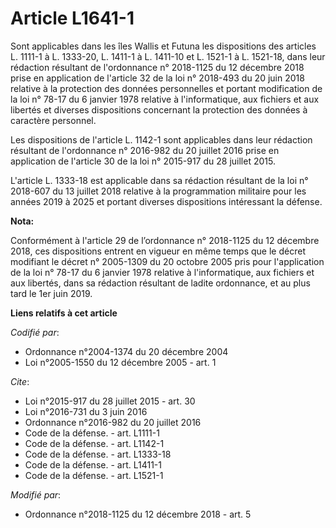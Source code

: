 # Article L1641-1

Sont applicables dans les îles Wallis et Futuna les dispositions des articles L. 1111-1 à L. 1333-20, L. 1411-1 à L. 1411-10
et L. 1521-1 à L. 1521-18, dans leur rédaction résultant de l'ordonnance n° 2018-1125 du 12 décembre 2018 prise en
application de l'article 32 de la loi n° 2018-493 du 20 juin 2018 relative à la protection des données personnelles et
portant modification de la loi n° 78-17 du 6 janvier 1978 relative à l'informatique, aux fichiers et aux libertés et diverses
dispositions concernant la protection des données à caractère personnel.

Les dispositions de l'article L. 1142-1 sont applicables dans leur rédaction résultant de l'ordonnance n° 2016-982 du 20
juillet 2016 prise en application de l'article 30 de la loi n° 2015-917 du 28 juillet 2015.

L'article L. 1333-18 est applicable dans sa rédaction résultant de la loi n° 2018-607 du 13 juillet 2018 relative à la
programmation militaire pour les années 2019 à 2025 et portant diverses dispositions intéressant la défense.

**Nota:**

Conformément à l'article 29 de l’ordonnance n° 2018-1125 du 12 décembre 2018, ces dispositions entrent en vigueur en même
temps que le décret modifiant le décret n° 2005-1309 du 20 octobre 2005 pris pour l'application de la loi n° 78-17 du 6
janvier 1978 relative à l'informatique, aux fichiers et aux libertés, dans sa rédaction résultant de ladite ordonnance, et au
plus tard le 1er juin 2019.

**Liens relatifs à cet article**

_Codifié par_:

  - Ordonnance n°2004-1374 du 20 décembre 2004
  - Loi n°2005-1550 du 12 décembre 2005 - art. 1

_Cite_:

  - Loi n°2015-917 du 28 juillet 2015 - art. 30
  - Loi n°2016-731 du 3 juin 2016
  - Ordonnance n°2016-982 du 20 juillet 2016
  - Code de la défense. - art. L1111-1
  - Code de la défense. - art. L1142-1
  - Code de la défense. - art. L1333-18
  - Code de la défense. - art. L1411-1
  - Code de la défense. - art. L1521-1

_Modifié par_:

  - Ordonnance n°2018-1125 du 12 décembre 2018 - art. 5
